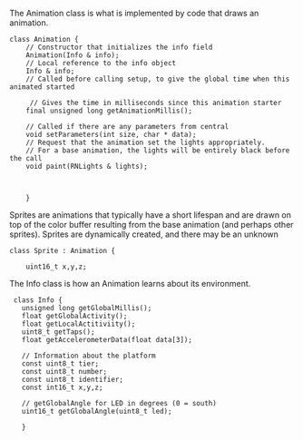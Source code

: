 The Animation class is what is implemented by code that draws an animation.

	class Animation {
		// Constructor that initializes the info field
		Animation(Info & info);
		// Local reference to the info object
		Info & info;
		// Called before calling setup, to give the global time when this animated started

		 // Gives the time in milliseconds since this animation starter
		final unsigned long getAnimationMillis();
		
		// Called if there are any parameters from central
		void setParameters(int size, char * data);
		// Request that the animation set the lights appropriately. 
		// For a base animation, the lights will be entirely black before the call
		void paint(RNLights & lights);


		
		}

Sprites are animations that typically have a short lifespan and are drawn on top of the color buffer resulting from the base animation (and perhaps other sprites). Sprites are dynamically created, and there may be an unknown 
	  
	class Sprite : Animation {
		
		uint16_t x,y,z;
	  



The Info class is how an Animation learns about its environment.

	  
	 class Info {
	   unsigned long getGlobalMillis();
	   float getGlobalActivity();
	   float getLocalActitiviity();
	   uint8_t getTaps();
	   float getAccelerometerData(float data[3]);
	   
	   // Information about the platform
	   const uint8_t tier;
	   const uint8_t number;
	   const uint8_t identifier;
	   const int16_t x,y,z;
	   
	   // getGlobalAngle for LED in degrees (0 = south)
	   uint16_t getGlobalAngle(uint8_t led);
	   
	   }
  